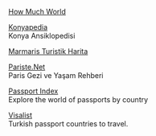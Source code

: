 <p>
<a href="https://howmuch.world/?countries=tr">How Much World</a>
</p> 
<p>
<a href="https://www.konyapedia.com/">Konyapedia</a>
<br>Konya Ansiklopedisi
</p> 
<p>
<a href="https://harita.mto.org.tr/">Marmaris Turistik Harita</a>
</p> 
<p>
<a href="http://www.pariste.net/">Pariste.Net</a>
<br>Paris Gezi ve Yaşam Rehberi
</p> 
<p>
<a href="https://www.passportindex.org/">Passport Index</a>
<br>Explore the world of passports by country
</p> 
<p>
<a href="https://visalist.io/turkey/">Visalist</a>
<br>Turkish passport countries to travel.
</p> 


